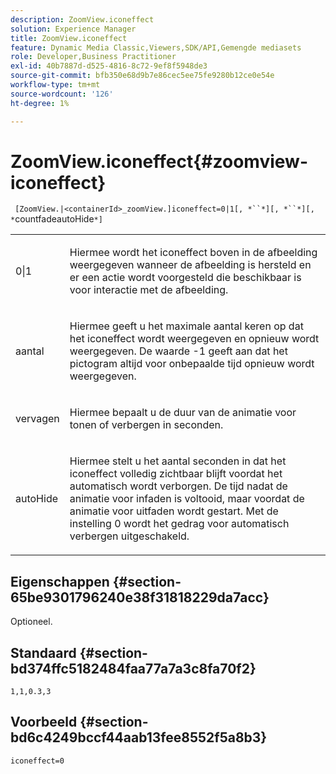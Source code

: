 ```yaml
---
description: ZoomView.iconeffect
solution: Experience Manager
title: ZoomView.iconeffect
feature: Dynamic Media Classic,Viewers,SDK/API,Gemengde mediasets
role: Developer,Business Practitioner
exl-id: 40b7887d-d525-4816-8c72-9ef8f5948de3
source-git-commit: bfb350e68d9b7e86cec5ee75fe9280b12ce0e54e
workflow-type: tm+mt
source-wordcount: '126'
ht-degree: 1%

---
```


# ZoomView.iconeffect{#zoomview-iconeffect}

` [ZoomView.|<containerId>_zoomView.]iconeffect=0|1[, *``*][, *``*][, *`countfadeautoHide`*]`

<table id="table_6CAA904E976A41BD994D8926F46F0BAF"> 
 <tbody> 
  <tr> 
   <td colname="col1"> <p> <span class="codeph"> 0|1</span> </p> </td> 
   <td colname="col2"> <p> Hiermee wordt het iconeffect <span class="codeph"></span> boven in de afbeelding weergegeven wanneer de afbeelding is hersteld en er een actie wordt voorgesteld die beschikbaar is voor interactie met de afbeelding. </p> </td> 
  </tr> 
  <tr> 
   <td colname="col1"> <p> <span class="codeph"><span class="varname"> aantal</span></span> </p> </td> 
   <td colname="col2"> <p> Hiermee geeft u het maximale aantal keren op dat het iconeffect <span class="codeph"></span> wordt weergegeven en opnieuw wordt weergegeven. De waarde <span class="codeph"> -1</span> geeft aan dat het pictogram altijd voor onbepaalde tijd opnieuw wordt weergegeven. </p> </td> 
  </tr> 
  <tr> 
   <td colname="col1"> <p><span class="codeph"><span class="varname"> vervagen</span></span> </p> </td> 
   <td colname="col2"> <p>Hiermee bepaalt u de duur van de animatie voor tonen of verbergen in seconden. </p> </td> 
  </tr> 
  <tr> 
   <td colname="col1"> <p><span class="codeph"><span class="varname"> autoHide</span></span> </p> </td> 
   <td colname="col2"> <p>Hiermee stelt u het aantal seconden in dat het iconeffect <span class="codeph"> volledig zichtbaar blijft voordat het automatisch wordt verborgen. </span> De tijd nadat de animatie voor infaden is voltooid, maar voordat de animatie voor uitfaden wordt gestart. Met de instelling <span class="codeph"> 0</span> wordt het gedrag voor automatisch verbergen uitgeschakeld. </p> </td> 
  </tr> 
 </tbody> 
</table>

## Eigenschappen {#section-65be9301796240e38f31818229da7acc}

Optioneel.

## Standaard {#section-bd374ffc5182484faa77a7a3c8fa70f2}

`1,1,0.3,3`

## Voorbeeld {#section-bd6c4249bccf44aab13fee8552f5a8b3}

`iconeffect=0`
